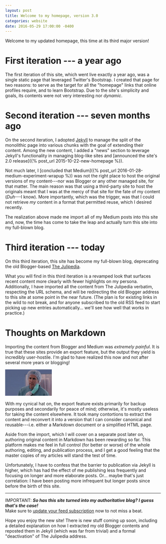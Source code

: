 ```yaml
---
layout: post
title: Welcome to my homepage, version 3.0
categories: website
date: 2016-05-29 17:00:00 -0400
---
```


Welcome to my updated homepage, this time at its third major version!

# First iteration --- a year ago

The first iteration of this site, which went live exactly a year ago, was a single static page that leveraged Twitter's Bootstrap. I created that page for two reasons: to serve as the target for all the "homepage" links that online profiles require, and to learn Bootstrap. Due to the site's simplicity and goals, its contents were not very interesting nor *dynamic*.

# Second iteration --- seven months ago

On the second iteration, I adopted [Jekyll](http://jekyllrb.com/) to manage the split of the monolithic page into various chunks with the goal of extending their content. Among the new content, I added a "news" section to leverage Jekyll's functionality in managing blog-like sites and [announced the site's 2.0 release]({% post_url 2015-10-22-new-homepage %}).
 
Not much later, I [concluded that Medium]({% post_url 2016-01-28-medium-experiment-wrapup %}) was not the right place to host the original versions of my content---nor was Blogger or any other managed site, for that matter. The main reason was that using a third-party site to host the originals meant that I was at the mercy of that site for the fate of my content (*Duh*---I know). More importantly, which was the trigger, was that I could not retrieve *my* content in a format that permitted reuse, which I desired recently.

The realization above made me import all of my Medium posts into this site and, now, the time has come to take the leap and actually turn this site into my full-blown blog.

# Third iteration --- today

On this third iteration, this site has become my full-blown blog, deprecating the old Blogger-based [The Julipedia](http://julipedia.meroh.net/).

What you will find in this third iteration is a revamped look that surfaces recent content more clearly with fewer highlights on my persona. Additionally, I have imported all the content from The Julipedia verbatim, respecting the URL schema, and will be redirecting the old Blogger address to this site at some point in the near future. (The plan is for existing links in the wild to not break, and for anyone subscribed to the old RSS feed to start picking up new entries automatically... we'll see how well that works in practice.)

# Thoughts on Markdown

Importing the content from Blogger and Medium was *extremely painful*. It is true that these sites provide an export feature, but the output they yield is incredibly user-hostile. I'm glad to have realized this now and not after several more years or blogging!

<a href="http://knowyourmeme.com/photos/976824-reaction-images"><img src="/images/2016-05-29-but-why.gif" class="float-right" alt="But why?" width="30%"></a>

With my cynical hat on, the export feature exists primarily for backup purposes and secondarily for peace of mind; otherwise, it's mostly useless for taking the content elsewhere. It took many contortions to extract the content and reconvert it into a version that I can consider canonical and reusable---i.e. either a Markdown document or a simplified HTML page.

Aside from the import, which I will cover on a separate post later on, authoring original content in Markdown has been rewarding so far. This platform makes me feel in full control (for better or worse) of the whole authoring, editing, and publication process, and I get a good feeling that the master copies of my articles will stand the test of time.

Unfortunately, I have to confess that the barrier to publication via Jekyll is higher, which has had the effect of me publishing less frequently and focusing on longer and more elaborate posts. Or... maybe that's just correlation: I have been posting more infrequent but longer posts since before the birth of this site.

---

IMPORTANT: ***So has this site turned into my authoritative blog? I guess that's the case!***  
Make sure to [update your feed subscription](/feed.xml) now to not miss a beat.

Hope you enjoy the new site! There is new stuff coming up soon, including a detailed explanation on how I extracted my old Blogger contents and reposted them in Jekyll (which was far from trivial) and a formal "deactivation" of The Julipedia address.
